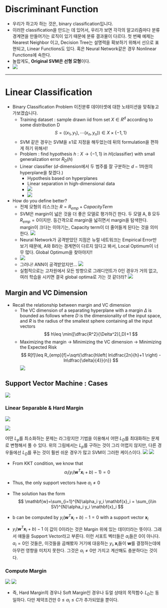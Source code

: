 # Discriminant Function 
* 우리가 하고자 하는 것은, binary classification입니다.
* 이러한 classification을 만드는 데 있어서, 우리가 보면 각각의 알고리즘마다 분류 경계면을 만들어가는 로직이 있기 때문에 분류 결과물이 다르다. 첫 번째 예제는 Nearest Neighbor 이고, Decision Tree는 설명력을 확보하기 위해서 선으로 표현되고, Linear Functions도 있다. 혹은 Neural Network같은 경우 Nonlinear Functions에 속한다.
* 놀랍게도, **Original SVM은 선형 모형**이다. 
* ![](images/2023-04-29-03-02-38.png)

--- 

# Linear Classification 
* Binary Classification Problem 이진분류 데이터셋에 대한 노테이션을 맞춰놓고 가보겠습니다.
  * Training dataset : sample drawn iid from set $X\in R^d$ according to some distribution D 
    $$
    S = ((x_1,y_1), \cdots (x_n,y_n)) \in X \times{\{-1,1\}}
    $$
  * SVM 같은 경우는 SVM을 $\pm1$로 지정을 해두었는데 뒤의 formulation을 편하게 하기 위해서!
  * Problem : find hypothesis $h:X \longrightarrow\{-1,1\}$ in $H$(classifier) with small generalization error $R_D(h)$
  * Linear classifier ($d$-dimension에서 두 범주를 잘 구분하는 $d-1$차원의 hyperplane을 찾겠다.)
    * Hypothesis based on hyperplanes
    * Linear separation in high-dimensional data  
    * ![](images/2023-05-01-02-55-08.png)  
    * ![](images/2023-05-01-02-56-57.png)
* How do you define better?
  * 전체 모형의 리스크는 $R = R _{emp}+Capacity Term$
  * SVM은 margin이 넓은 것을 더 좋은 모델로 평가하긴 한다. 두 모델 A, B 모두 $R_{emp}=0$이지만. 등간격으로 margin을 넓히면서 margin을 탐색한다. margin이 크다는 이야기는, Capacity term이 더 줄어들게 된다는 것을 의미한다.  ![](images/2023-05-01-03-00-29.png)
  * Neural Network가 공격받았던 지점은 뉴럴 네트워크는 Empirical Error만 보기 때문에, A와 B라는 경계면이 다르지 않다고 봐서, Local Optimum이 너무 많다. Global Optimum을 찾아야지!! 
  * ![](images/2023-05-01-03-03-52.png)
  * 그러나! ANN이 공격받았지만... ![](images/2023-05-01-03-04-31.png) 
  * 실험적으로는 고차원에서 모든 방향으로 그래디언트가 $0$인 경우가 거의 없고, 여러 학습을 시키면 결국 global optima로 가는 것 같더라? ![](images/2023-05-01-12-04-57.png)


## Margin and VC Dimension 
* Recall the relationship between margin and VC dimension
  * The VC dimension of a separating hyperplane with a margin $\Delta$ is bounded as follows  where $D$ is the dimensionality of the input space, and $R$ is the radius of the smallest sphere containing all the input vectors
  $$
  h\leq \min([\dfrac{R^2}{\Delta^2}],D)+1 
  $$
  * Maximizing the margin $\longrightarrow$ Minimizing the VC dimension $\longrightarrow$ Minimizing the Expected Risk 
  $$
  R[f]\leq R_{emp}[f]+\sqrt{\dfrac{h\left( ln\dfrac{2n}{h}+1 \right) -ln\dfrac{\delta}{4}}{n}}
  $$
  ![](images/2023-05-01-12-18-22.png)

## Support Vector Machine : Cases
![](images/2023-05-01-12-18-43.png)

### Linear Separable & Hard Margin
![](images/2023-05-01-12-40-54.png)

![](images/2023-05-01-12-45-19.png)

어떤 $L_p$를 최소화하는 문제는 라그랑지안 기법을 이용해서 어떤 $L_D$를 최대화하는 문제로 변형해서 풀 수 있다. 위의 그림에서는 $L_p$를 구하는 것이 그리 어렵지 않지만, 다른 경우들에선 $L_D$를 푸는 것이 훨씬 쉬운 경우가 많고 SVM이 그러한 케이스이다.
![](images/2023-05-01-12-48-21.png)
![](images/2023-05-01-12-52-59.png)


* From KKT condition, we know that 
$$
\alpha_i\left( y_i\left( \mathbf{w}^T\mathbf{x}_i+b \right) -1 \right) =0
$$
* Thus, the only support vectors have $\alpha_i \neq 0$
* The solution has the form 
$$
\mathbf{w}=\sum_{i=1}^{N}\alpha_i y_i \mathbf{x}_i = \sum_{i\in SV}^{N}\alpha_i y_i \mathbf{x}_i
$$
* b can be computed by $y_i\left( \mathbf{w}^T\mathbf{x}_i+b \right) -1 =0$ with a support vector $\mathbf{x}_i$

* $y_i\left( \mathbf{w}^T\mathbf{x}_i+b \right) -1$ 이 값이 $0$이라는 것은 Margin 위에 있는 데이터라는 뜻이다. 그래서 얘들을 Support Vector라고 부른다. 이런 서포트 벡터들은 $\alpha_i$들은 $0$이 아니다. $\alpha_i=0$인 것들은, 이것들을 곱해봤자 거기에 대응하는 $y_i,\mathbf{x}_i$들이 $\mathbf{w}$를 결정하는데에 아무런 영향을 미치지 못한다. 그것은 $\alpha_i\neq0$만 가지고 계산해도 충분하다는 것이다.

### Compute Margin
![](images/2023-05-01-13-20-29.png)
![](images/2023-05-01-14-11-55.png)
* 즉, Hard Margin의 경우나 Soft Margin인 경우나 듀얼 상태의 목적함수 $L_D$는 동일하다. 다만 제약조건만 $0\leq\alpha_i\leq C$가 추가되었을 뿐이다.